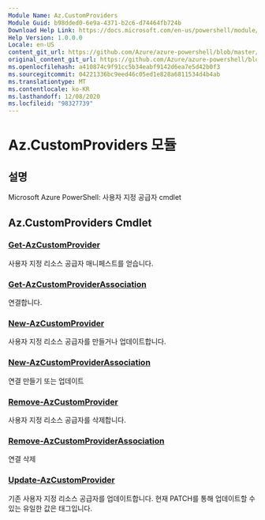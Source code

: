```yaml
---
Module Name: Az.CustomProviders
Module Guid: b98dded0-6e9a-4371-b2c6-d74464fb724b
Download Help Link: https://docs.microsoft.com/en-us/powershell/module/az.customproviders
Help Version: 1.0.0.0
Locale: en-US
content_git_url: https://github.com/Azure/azure-powershell/blob/master/src/CustomProviders/help/Az.CustomProviders.md
original_content_git_url: https://github.com/Azure/azure-powershell/blob/master/src/CustomProviders/help/Az.CustomProviders.md
ms.openlocfilehash: a410874c9f91cc5b34eabf9142d6ea7e5d42b0f3
ms.sourcegitcommit: 04221336bc9eed46c05ed1e828a6811534d4b4ab
ms.translationtype: MT
ms.contentlocale: ko-KR
ms.lasthandoff: 12/08/2020
ms.locfileid: "98327739"
---
```

# Az.CustomProviders 모듈
## 설명
Microsoft Azure PowerShell: 사용자 지정 공급자 cmdlet

## Az.CustomProviders Cmdlet
### [Get-AzCustomProvider](Get-AzCustomProvider.md)
사용자 지정 리소스 공급자 매니페스트를 얻습니다.

### [Get-AzCustomProviderAssociation](Get-AzCustomProviderAssociation.md)
연결합니다.

### [New-AzCustomProvider](New-AzCustomProvider.md)
사용자 지정 리소스 공급자를 만들거나 업데이트합니다.

### [New-AzCustomProviderAssociation](New-AzCustomProviderAssociation.md)
연결 만들기 또는 업데이트

### [Remove-AzCustomProvider](Remove-AzCustomProvider.md)
사용자 지정 리소스 공급자를 삭제합니다.

### [Remove-AzCustomProviderAssociation](Remove-AzCustomProviderAssociation.md)
연결 삭제

### [Update-AzCustomProvider](Update-AzCustomProvider.md)
기존 사용자 지정 리소스 공급자를 업데이트합니다.
현재 PATCH를 통해 업데이트할 수 있는 유일한 값은 태그입니다.

